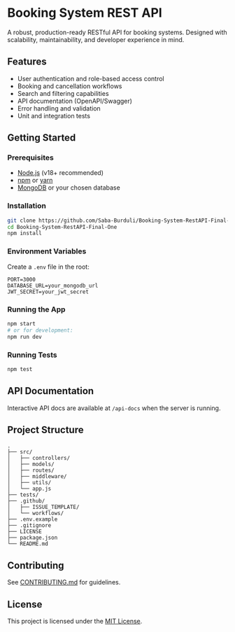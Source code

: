 # Booking System REST API

A robust, production-ready RESTful API for booking systems. Designed with scalability, maintainability, and developer experience in mind.

## Features

- User authentication and role-based access control
- Booking and cancellation workflows
- Search and filtering capabilities
- API documentation (OpenAPI/Swagger)
- Error handling and validation
- Unit and integration tests

## Getting Started

### Prerequisites

- [Node.js](https://nodejs.org/) (v18+ recommended)
- [npm](https://npmjs.com/) or [yarn](https://yarnpkg.com/)
- [MongoDB](https://www.mongodb.com/) or your chosen database

### Installation

```bash
git clone https://github.com/Saba-Burduli/Booking-System-RestAPI-Final-One.git
cd Booking-System-RestAPI-Final-One
npm install
```

### Environment Variables

Create a `.env` file in the root:

```
PORT=3000
DATABASE_URL=your_mongodb_url
JWT_SECRET=your_jwt_secret
```

### Running the App

```bash
npm start
# or for development:
npm run dev
```

### Running Tests

```bash
npm test
```

## API Documentation

Interactive API docs are available at `/api-docs` when the server is running.

## Project Structure

```
.
├── src/
│   ├── controllers/
│   ├── models/
│   ├── routes/
│   ├── middleware/
│   ├── utils/
│   └── app.js
├── tests/
├── .github/
│   ├── ISSUE_TEMPLATE/
│   └── workflows/
├── .env.example
├── .gitignore
├── LICENSE
├── package.json
└── README.md
```

## Contributing

See [CONTRIBUTING.md](CONTRIBUTING.md) for guidelines.

## License

This project is licensed under the [MIT License](LICENSE).
